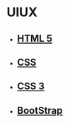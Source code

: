 # UIUX
- ## [HTML 5](https://github.com/spdobest/UIUX/blob/master/HMML5.md)
- ## [CSS](https://github.com/spdobest/UIUX/blob/master/CSS.md)
- ## [CSS 3](https://github.com/spdobest/UIUX/blob/master/CSS3.md)
- ## [BootStrap](https://github.com/spdobest/UIUX/blob/master/BOOTSTRAP.md)
